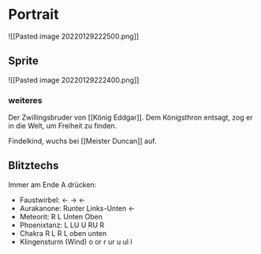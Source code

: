 # Portrait
![[Pasted image 20220129222500.png]]

## Sprite
![[Pasted image 20220129222400.png]]

### weiteres
Der Zwillingsbruder von [[König Eddgar]]. Dem Königsthron entsagt, zog er in die Welt, um Freiheit zu finden.

Findelkind, wuchs bei [[Meister Duncan]] auf.

## Blitztechs
Immer am Ende A drücken:
- Faustwirbel: <- -> <-
- Aurakanone: Runter Links-Unten <-
- Meteorit: R L Unten Oben
- Phoenixtanz: L LU U RU R
- Chakra R L R L oben unten
- Klingensturm (Wind) o or r ur u ul l